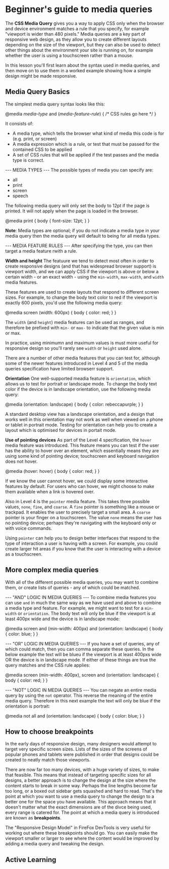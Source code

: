 # Beginner's guide to media queries #
The **CSS Media Query** gives you a way to apply CSS only when the browser and device environment matches a rule that you specify, for example "viewport is wider than 480 pixels." Media queries are a key part of responsive web design, as they allow you to create different layouts depending on the size of the viewport, but they can also be used to detect other things about the environment your site is running on, for example whether the user is using a touchscreen rather than a mouse. 

In this lesson you'll first learn about the syntax used in media queries, and then move on to use them in a worked example showing how a simple design might be made responsive.

## Media Query Basics ##
The simplest media query syntax looks like this: 

@media *media-type* and (*media-feature-rule*) {
  /* CSS rules go here */
}

It consists of: 
  * A media type, which tells the browser what kind of media this code is for (e.g. print, or screen)
  * A media expression which is a rule, or test that must be passed for the contained CSS to be applied
  * A set of CSS rules that will be applied if the test passes and the media type is correct.

--- MEDIA TYPES ---
The possible types of media you can specify are:
  * all
  * print
  * screen
  * speech

The following media query will only set the body to 12pt if the page is printed. It will not apply when the page is loaded in the browser. 

@media print {
  body {
    font-size: 12pt;
  }
}

**Note**: Media types are optional; if you do not indicate a media type in your media query then the media query will default to being for all media types.

--- MEDIA FEATURE RULES ---
After specifying the type, you can then target a media feature rwith a rule.

**Width and height**
The featuure we tend to detect most often in order to create responsive designs (and that has widespread browser support) is viewport width, and we can apply CSS if the viewport is above or below a certain width - or an exact width - using the `min-width`, `max-width`, and `width` media features.

These features are used to create layouts that respond to different screen sizes. For example, to change the body text color to red if the viewport is exactly 600 pixels, you'd use the following media query: 

@media screen (width: 600px) {
  body {
    color: red;
  }
}

The `width` (and `height`) media features can be used as ranges, and therefore be prefixed with `min-` or `max-` to indicate that the given value is min or max. 

In practice, using minimumn and maximum values is must more useful for responsive design so you'll rarely see `width` or `height` used alone.

There are a number of other media features that you can test for, although some of the newer features introduced in Level 4 and 5 of the media queries specification have limited browserr support.

**Orientation**
One well-supported meadia feature is `orientation`, which allows us to test for portrait or landscape mode. To change the body text color if the device is in landscape orientation, use the following media query: 

@media (orientation: landscape) {
  body {
    color: rebeccapurple;
  }
}

A standard desktop view has a landscape orientation, and a design that works well in this orientation may not work as well when viewed on a phone or tablet in portrait mode. Testing for orientation can help you to create a layout which is optimised for devices in portait mode.

**Use of pointing devices**
As part of the Level 4 specification, the `hover` media feature was introduced. This feature means you can test if the user has the ability to hover over an element, which essentially means they are using some kind of pointing device; touchscreen and keyboard navigation does not hover.

@media (hover: hover) {
  body {
    color: red;
  }
}

If we know the user cannot hover, we could display some interactive features by default. For users who can hover, we might choose to make them available when a link is hovered over.

Also in Level 4 is the `pointer` media feature. This takes three possible values, `none`, `fine`, and `coarse`. A `fine` pointer is something like a mouse or trackpad. It enables the user to precisely target a small area. A `coarse` pointer is your finger on a touchscreen. The value `none` means the user has no pointing device; perhaps they're navigating with the keyboard only or with voice commands.

Using `pointer` can help you to design better interfaces that respond to the type of interaction a user is having with a screen. For example, you could create larger hit areas if you know that the user is interacting with a device as a touchscreen.

## More complex media queries ##
With all of the different possible media queries, you may want to combine them, or create lists of queries - any of which could be matched.

--- "AND" LOGIC IN MEDIA QUERIES ---
To combine media features you can use `and` in much the same way as we have used and above to combine a media type and feature. For example, we might want to test for a `min-width` or `orientation`. The body text will only be blue if the viewport is at least 400px wide and the device is in landscape mode:

@media screen and (min-width: 400px) and (orientation: landscape) {
  body {
    color: blue;
  }
}

--- "OR" LOGIC IN MEDIA QUERIES ---
If you have a set of queries, any of which could match, then you can comma separate these queries. In the below example the text will be blueu if the viewport is at least 400pxs wide OR the device is in landscape mode. If either of these things are true the query matches and the CSS rule applies:

@media screen (min-width: 400px), screen and (orientation: landscape) {
  body {
    color: red;
  }
}

--- "NOT" LOGIC IN MEDIA QUERIES ---
You can negate an entire media query by using the `not` operator. This reverse the meaning of the entire media query. Therefore in this next example the text will only be blue if the orientation is portrait:

@media not all and (orientation: landscape) {
  body {
    color: blue;
  }
}

## How to choose breakpoints ##
In the early days of responsive design, many designers would attempt to target very specific screen sizes. Lists of the sizes of the screens of popular phones and tablets were published in order that designs could be created to neatly match those viewports.

There are now far too many devices, with a huge variety of sizes, to make that feasible. This means that instead of targeting specific sizes for all designs, a better approach is to change the design at the size where the content starts to break in some way. Perhaps the line lengths become far too long, or a boxed out sidebar gets squashed and hard to read. That's the point at which you want to use a media query to change the design to a better one for the space you have available. This approach means that it doesn't matter what the exact dimensions are of the divce being used, every range is catered for. The point at which a media query is introduced are known as **breakpoints**.

The "Responsive Design Model" in FireFox DevTools is very useful for working out where these breakpoints should go. You can easily make the viewport smaller or larger to see where the content would be improved by adding a media query and tweaking the design.

## Active Learning ##
